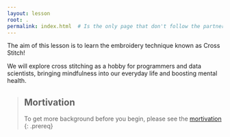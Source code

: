 ```yaml
---
layout: lesson
root: .
permalink: index.html  # Is the only page that don't follow the partner /:path/index.html
---
```


The aim of this lesson is to learn the embroidery technique known as Cross Stitch!

We will explore cross stitching as a hobby for programmers and data scientists, bringing mindfulness into our everyday life and boosting mental health.

> ## Mortivation
>
> To get more background before you begin, please see the [mortivation](_extras/motivation.md)
{: .prereq}
